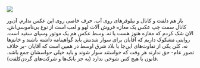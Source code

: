 <!-- 
.. title: پیاده‌روی در دلفت-عصر پانزده جون دوهزار و پانزده
.. slug: 2015-06-15-lopen-in-delft
.. date: 2015-06-15 20:14:54 UTC+02:00
.. tags: 
.. category: پیاده‌روی در دلفت
.. link: 
.. description: 
.. type: text
-->

<img src="http://googledrive.com/host/0B8OOfC6oWXEPOEI3eE9HbndxUEE" />

باز هم دلفت و کانال و نیلوفرهای روی آب. حرف خاصی روی این عکس ندارم. آن‌ور کانال سمت چپ عکس یک مغازه فروش آلات لهو و لعب است از نوع بی‌ناموسی‌اش. الان شک کردم که مغازه هنوز هست یا نه. وسط عکس هم یک موتور وسپای سفید است. روایتی مشکوک داریم که آقایان برای سوار شدنش باید گواهینامه داشته باشند و خانم‌ها نه. کلن یکی از تفاوت‌های این‌جا با بلاد شرق اوسط در همین است که آقایان -بر خلاف تصور عام- حق ندارند هر وقت که خواستند سوار شوند و باید خیلی حواسشان جمع باشد. قانون با هیچ کس شوخی ندارد (به جز بانک‌ها و شرکت‌های گردن‌کلفت).
